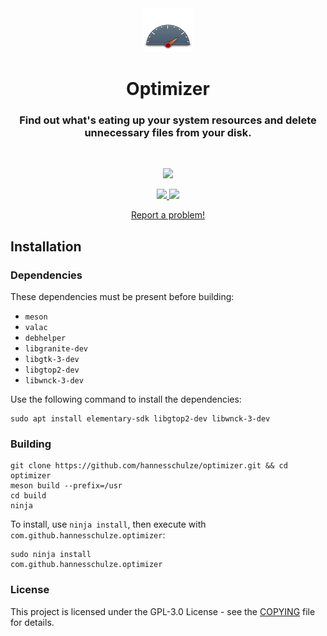 <div align="center">
  <span align="center"> <img width="80" height="70" class="center" src="data/images/icons/64/com.github.hannesschulze.optimizer.svg" alt="Icon"></span>
  <h1 align="center">Optimizer</h1>
  <h3 align="center">Find out what's eating up your system resources and delete unnecessary files from your disk.</h3>
</div>

<br/>

<p align="center">
    <a href="https://appcenter.elementary.io/com.github.hannesschulze.optimizer">
        <img src="https://appcenter.elementary.io/badge.svg">
    </a>
</p>

<p align="center">
  <a href="https://github.com/hannesschulze/optimizer/blob/master/COPYING">
    <img src="https://img.shields.io/badge/License-GPL--3.0-blue.svg">
  </a>
  <a href="https://github.com/hannesschulze/optimizer/releases">
    <img src="https://img.shields.io/badge/Release-v%201.0.0-orange.svg">
  </a>
</p>

<p align="center">
  <a href="https://github.com/hannesschulze/optimizer/issues/new"> Report a problem! </a>
</p>

## Installation

### Dependencies
These dependencies must be present before building:
 - `meson`
 - `valac`
 - `debhelper`
 - `libgranite-dev`
 - `libgtk-3-dev`
 - `libgtop2-dev`
 - `libwnck-3-dev`


Use the following command to install the dependencies:
```shell
sudo apt install elementary-sdk libgtop2-dev libwnck-3-dev
```
 
### Building

```
git clone https://github.com/hannesschulze/optimizer.git && cd optimizer
meson build --prefix=/usr
cd build
ninja
```

To install, use `ninja install`, then execute with `com.github.hannesschulze.optimizer`:

```shell
sudo ninja install
com.github.hannesschulze.optimizer
```

### License

This project is licensed under the GPL-3.0 License - see the [COPYING](COPYING) file for details.
